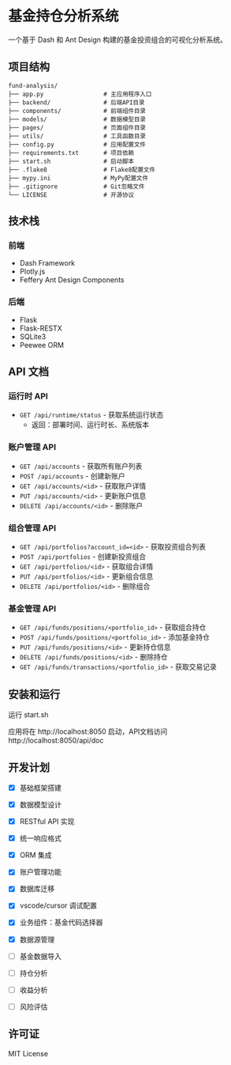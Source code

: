 # 基金持仓分析系统

一个基于 Dash 和 Ant Design 构建的基金投资组合的可视化分析系统。

## 项目结构

    fund-analysis/
    ├── app.py                 # 主应用程序入口
    ├── backend/               # 后端API目录
    ├── components/            # 前端组件目录
    ├── models/                # 数据模型目录
    ├── pages/                 # 页面组件目录
    ├── utils/                 # 工具函数目录
    ├── config.py              # 应用配置文件
    ├── requirements.txt       # 项目依赖
    ├── start.sh               # 启动脚本
    ├── .flake8                # Flake8配置文件
    ├── mypy.ini               # MyPy配置文件
    ├── .gitignore             # Git忽略文件
    └── LICENSE                # 开源协议

## 技术栈

### 前端
- Dash Framework
- Plotly.js
- Feffery Ant Design Components

### 后端
- Flask
- Flask-RESTX
- SQLite3
- Peewee ORM

## API 文档

### 运行时 API
- `GET /api/runtime/status` - 获取系统运行状态
  - 返回：部署时间、运行时长、系统版本

### 账户管理 API
- `GET /api/accounts` - 获取所有账户列表
- `POST /api/accounts` - 创建新账户
- `GET /api/accounts/<id>` - 获取账户详情
- `PUT /api/accounts/<id>` - 更新账户信息
- `DELETE /api/accounts/<id>` - 删除账户

### 组合管理 API
- `GET /api/portfolios?account_id=<id>` - 获取投资组合列表
- `POST /api/portfolios` - 创建新投资组合
- `GET /api/portfolios/<id>` - 获取组合详情
- `PUT /api/portfolios/<id>` - 更新组合信息
- `DELETE /api/portfolios/<id>` - 删除组合

### 基金管理 API
- `GET /api/funds/positions/<portfolio_id>` - 获取组合持仓
- `POST /api/funds/positions/<portfolio_id>` - 添加基金持仓
- `PUT /api/funds/positions/<id>` - 更新持仓信息
- `DELETE /api/funds/positions/<id>` - 删除持仓
- `GET /api/funds/transactions/<portfolio_id>` - 获取交易记录


## 安装和运行

运行 start.sh


应用将在 http://localhost:8050 启动，API文档访问 http://localhost:8050/api/doc

## 开发计划

- [x] 基础框架搭建
- [x] 数据模型设计
- [x] RESTful API 实现
- [x] 统一响应格式
- [x] ORM 集成
- [x] 账户管理功能
- [x] 数据库迁移
- [x] vscode/cursor 调试配置
- [x] 业务组件：基金代码选择器
- [x] 数据源管理
- [ ] 基金数据导入
- [ ] 持仓分析
- [ ] 收益分析
- [ ] 风险评估


## 许可证

MIT License